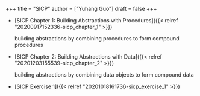 +++
title = "SICP"
author = ["Yuhang Guo"]
draft = false
+++

-   [SICP Chapter 1: Building Abstractions with Procedures]({{< relref "20200917152336-sicp_chapter_1" >}})

    building abstractions by combining procedures to form compound procedures

-   [SICP Chapter 2: Building Abstractions with Data]({{< relref "20201203155539-sicp_chapter_2" >}})

    building abstractions by combining data objects to form compound data

-   [SICP Exercise 1]({{< relref "20201018161736-sicp_exercise_1" >}})
